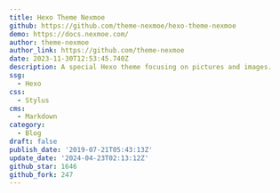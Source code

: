 ```yaml
---
title: Hexo Theme Nexmoe
github: https://github.com/theme-nexmoe/hexo-theme-nexmoe
demo: https://docs.nexmoe.com/
author: theme-nexmoe
author_link: https://github.com/theme-nexmoe
date: 2023-11-30T12:53:45.740Z
description: A special Hexo theme focusing on pictures and images.
ssg:
  - Hexo
css:
  - Stylus
cms:
  - Markdown
category:
  - Blog
draft: false
publish_date: '2019-07-21T05:43:13Z'
update_date: '2024-04-23T02:13:12Z'
github_star: 1646
github_fork: 247
---
```

